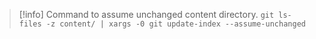 

>[!info] Command to assume unchanged content directory.
>`git ls-files -z content/ | xargs -0 git update-index --assume-unchanged`